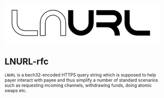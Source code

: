 ![Logo](media/logo/logo_600.png)

# LNURL-rfc

`LNURL` is a bech32-encoded HTTPS query string which is supposed to help payer interact with payee and thus simplify a number of standard scenarios such as requesting incoming channels, withdrawing funds, doing atomic swaps etc.
